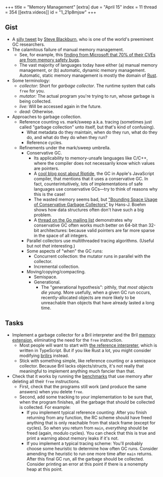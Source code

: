 +++
title = "Memory Management"
[extra]
due = "April 15"
index = 11
thread = 354
[[extra.videos]]
id = "1_21p8mjsw"
+++
## Gist

* A [silly tweet][tweet] by [Steve Blackburn][steve], who is one of the world's preeminent GC researchers.
* The calamitous failure of manual memory management.
    * See, for example, this [finding from Microsoft that 70% of their CVEs are from memory safety bugs][ms-bugs].
    * The vast majority of languages today have either (a) manual memory management, or (b) automatic, dynamic memory management. Automatic, static memory management is mostly the domain of [Rust][].
* Some terminology:
    * *collector:* Short for *garbage collector*. The runtime system that calls `free` for you.
    * *mutator:* The actual program you're trying to run, whose garbage is being collected.
    * *live:* Will be accessed again in the future.
    * *dead:* Otherwise.
* Approaches to garbage collection.
    * Reference counting vs. mark/sweep a.k.a. tracing (sometimes just called "garbage collection" unto itself, but that's kind of confusing).
        * What metadata do they maintain, when do they run, what do they do, and what do they do when they run?
        * Reference cycles.
    * Refinements under the mark/sweep umbrella.
        * Conservative GC.
            * Its applicability to memory-unsafe languages like C/C++, where the compiler does not necessarily know which values are pointers.
            * A [cool blog post about Riptide][riptide], the GC in Apple's JavaScript compiler, that mentions that it uses a conservative GC. In fact, counterintuitively, lots of implementations of safe languages use conservative GCs—try to think of reasons why this is the case!
            * The wasted memory seems bad, but ["Bounding Space Usage of Conservative Garbage Collectors"][boehm] by Hans-J. Boehm shows how data structures often don't have such a big problem.
            * A [thread on the Go mailing list][gothread] demonstrates why conservative GC often works much better on 64-bit than 32-bit architectures: because valid pointers are far more sparse in the space of all integers.
        * Parallel collectors use multithreaded tracing algorithms. (Useful but not *that* interesting.)
        * Some aspects of "when" the GC runs:
            * Concurrent collection: the mutator runs in parallel with the collector.
            * Incremental collection.
        * Moving/copying/compacting.
            * Semispace.
            * Generational.
                * The "generational hypothesis": pithily, that *most objects die young*. More usefully, when a given GC run occurs, recently-allocated objects are more likely to be unreachable than objects that have already lasted a long time.

[gothread]: https://groups.google.com/g/golang-nuts/c/qxlxu5RZAl0/
[boehm]: https://dl.acm.org/doi/abs/10.1145/565816.503282
[riptide]: https://webkit.org/blog/7122/introducing-riptide-webkits-retreating-wavefront-concurrent-garbage-collector/
[steve]: http://users.cecs.anu.edu.au/~steveb/
[mem]: https://capra.cs.cornell.edu/bril/lang/memory.html
[ms-bugs]: https://msrc-blog.microsoft.com/2019/07/16/a-proactive-approach-to-more-secure-code/
[rust]: https://www.rust-lang.org
[tweet]: https://twitter.com/stevemblackburn/status/1075127763739144192?lang=en

## Tasks

* Implement a garbage collector for a Bril interpreter and the Bril [memory extension][mem], eliminating the need for the `free` instruction.
    * Most people will want to start with [the reference interpreter][brili], which is written in TypeScript. But if you like Rust a lot, you might consider modifying [brilirs][] instead.
    * Stick with something simple, like reference counting or a semispace collector. Because Bril lacks objects/structs, it's not really that meaningful to implement anything much fancier than that.
* Check that it works by running the [benchmarks][] that use memory after deleting all their `free` instructions.
    * First, check that the programs still work (and produce the same answers) when you delete `free`.
    * Second, add some tracking to your implementation to be sure that, when the program finishes, all the garbage that should be collected is collected. For example:
        * If you implement typical reference counting: After you finish returning from any function, the RC scheme should have freed anything that is only reachable from that stack frame (except for cycles). So when you return from `main`, *everything* should be freed (again, modulo cycles). You can check that this is true and print a warning about memory leaks if it's not.
        * If you implement a typical tracing scheme: You'll probably choose some heuristic to determine how often GC runs. Consider amending the heuristic to run one more time after `main` returns. After this final GC run, all the garbage should be collected. Consider printing an error at this point if there is a nonempty heap at this point.

[benchmarks]: https://capra.cs.cornell.edu/bril/tools/bench.html
[prop]: @/syllabus.md#proposal
[brili]: https://capra.cs.cornell.edu/bril/tools/interp.html
[brilirs]: https://capra.cs.cornell.edu/bril/tools/brilirs.html
